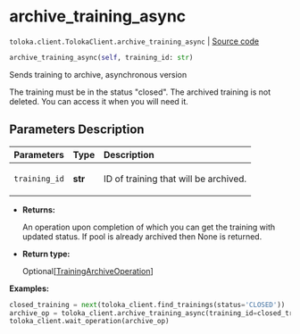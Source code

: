 # archive_training_async
`toloka.client.TolokaClient.archive_training_async` | [Source code](https://github.com/Toloka/toloka-kit/blob/v1.0.2/src/client/__init__.py#L1658)

```python
archive_training_async(self, training_id: str)
```

Sends training to archive, asynchronous version


The training must be in the status "closed".
The archived training is not deleted. You can access it when you will need it.

## Parameters Description

| Parameters | Type | Description |
| :----------| :----| :-----------|
`training_id`|**str**|<p>ID of training that will be archived.</p>

* **Returns:**

  An operation upon completion of which you can get the training with updated
status. If pool is already archived then None is returned.

* **Return type:**

  Optional\[[TrainingArchiveOperation](toloka.client.operations.TrainingArchiveOperation.md)\]

**Examples:**


```python
closed_training = next(toloka_client.find_trainings(status='CLOSED'))
archive_op = toloka_client.archive_training_async(training_id=closed_training.id)
toloka_client.wait_operation(archive_op)
```
